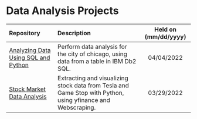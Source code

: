 # Data Analysis Projects

| Repository | Description | Held on (mm/dd/yyyy) |
| :-- | :-- | :--: | 
| [Analyzing Data Using SQL and Python](https://github.com/marcoshsq/IBM_Data_Science_Certificate_Projects/tree/main/02%20-%20Analyzing%20Data%20Using%20SQL%20and%20Python) | Perform data analysis for the city of chicago, using data from a table in IBM Db2 SQL. | 04/04/2022 |
| [Stock Market Data Analysis](https://github.com/marcoshsq/IBM_Data_Science_Certificate_Projects/tree/main/01%20-%20Extracting%20and%20Visualizing%20Stock%20Data) | Extracting and visualizing stock data from Tesla and Game Stop with Python, using yfinance and Webscraping. | 03/29/2022 |
